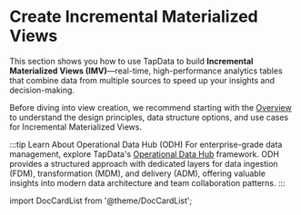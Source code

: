 # Create Incremental Materialized Views

This section shows you how to use TapData to build **Incremental Materialized Views (IMV)**—real-time, high-performance analytics tables that combine data from multiple sources to speed up your insights and decision-making.

Before diving into view creation, we recommend starting with the [Overview](overview.md) to understand the design principles, data structure options, and use cases for Incremental Materialized Views.

:::tip Learn About Operational Data Hub (ODH)
For enterprise-grade data management, explore TapData's [Operational Data Hub](../../operational-data-hub/plan-data-platform.md) framework. ODH provides a structured approach with dedicated layers for data ingestion (FDM), transformation (MDM), and delivery (ADM), offering valuable insights into modern data architecture and team collaboration patterns.
:::

import DocCardList from '@theme/DocCardList';

<DocCardList />
